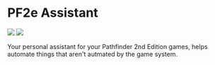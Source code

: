 # PF2e Assistant

[![](https://img.shields.io/badge/License-MIT-D3D3D3)](LICENSE) [![](https://img.shields.io/badge/Support%20me%20on%20Ko--fi-FF5E5B?logo=ko-fi&logoColor=FFFFFF)](https://ko-fi.com/7h3laughingman)

Your personal assistant for your Pathfinder 2nd Edition games, helps automate things that aren't autmated by the game system.